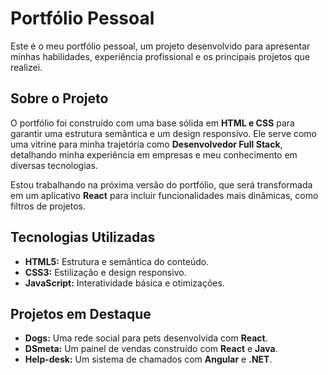 # Portfólio Pessoal

Este é o meu portfólio pessoal, um projeto desenvolvido para apresentar minhas habilidades, experiência profissional e os principais projetos que realizei.

## Sobre o Projeto

O portfólio foi construído com uma base sólida em **HTML e CSS** para garantir uma estrutura semântica e um design responsivo. Ele serve como uma vitrine para minha trajetória como **Desenvolvedor Full Stack**, detalhando minha experiência em empresas e meu conhecimento em diversas tecnologias.

Estou trabalhando na próxima versão do portfólio, que será transformada em um aplicativo **React** para incluir funcionalidades mais dinâmicas, como filtros de projetos.

## Tecnologias Utilizadas

- **HTML5:** Estrutura e semântica do conteúdo.
- **CSS3:** Estilização e design responsivo.
- **JavaScript:** Interatividade básica e otimizações.

## Projetos em Destaque

- **Dogs:** Uma rede social para pets desenvolvida com **React**.
- **DSmeta:** Um painel de vendas construído com **React** e **Java**.
- **Help-desk:** Um sistema de chamados com **Angular** e **.NET**.
